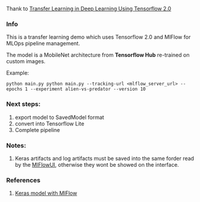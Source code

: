 Thank to [Transfer Learning in Deep Learning Using Tensorflow 2.0](https://www.pluralsight.com/guides/transfer-learning-in-deep-learning-using-tensorflow-2.0)

### Info

This is a transfer learning demo which uses Tensorflow 2.0 and MlFlow for  MLOps pipeline management. 

The model is a MobileNet architecture from **Tensorflow Hub** re-trained on custom images.

Example:

```console
python main.py python main.py --tracking-url <mlflow_server_url> --epochs 1 --experiment alien-vs-predator --version 10
```

### Next steps:

1. export model to SavedModel format
2. convert into Tensorflow Lite
3. Complete pipeline

### Notes:

1. Keras artifacts and log artifacts must be saved into the same forder read by the [MlFlowUI](https://github.com/riolaf05/continuous-learning-platform/tree/master/mlflowUI), otherwise they wont be showed on the interface.

### References

1. [Keras model with MlFlow](https://databricks.com/blog/2018/08/23/how-to-use-mlflow-to-experiment-a-keras-network-model-binary-classification-for-movie-reviews.html)